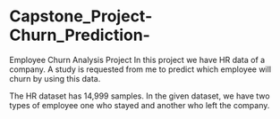# Capstone_Project-Churn_Prediction-
Employee Churn Analysis Project
In this project we have HR data of a company. A study is requested from me to predict which employee will churn by using this data.

The HR dataset has 14,999 samples. In the given dataset, we have two types of employee one who stayed and another who left the company.
